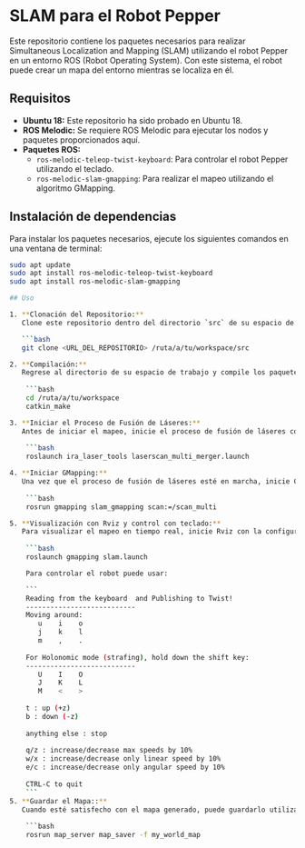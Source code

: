 # SLAM para el Robot Pepper

Este repositorio contiene los paquetes necesarios para realizar Simultaneous Localization and Mapping (SLAM) utilizando el robot Pepper en un entorno ROS (Robot Operating System). Con este sistema, el robot puede crear un mapa del entorno mientras se localiza en él.

## Requisitos

- **Ubuntu 18:** Este repositorio ha sido probado en Ubuntu 18.
- **ROS Melodic:** Se requiere ROS Melodic para ejecutar los nodos y paquetes proporcionados aquí.
- **Paquetes ROS:**
  - `ros-melodic-teleop-twist-keyboard`: Para controlar el robot Pepper utilizando el teclado.
  - `ros-melodic-slam-gmapping`: Para realizar el mapeo utilizando el algoritmo GMapping.

## Instalación de dependencias

Para instalar los paquetes necesarios, ejecute los siguientes comandos en una ventana de terminal:

```bash
sudo apt update
sudo apt install ros-melodic-teleop-twist-keyboard
sudo apt install ros-melodic-slam-gmapping

## Uso

1. **Clonación del Repositorio:**
   Clone este repositorio dentro del directorio `src` de su espacio de trabajo de ROS:

   ```bash
   git clone <URL_DEL_REPOSITORIO> /ruta/a/tu/workspace/src

2. **Compilación:**
   Regrese al directorio de su espacio de trabajo y compile los paquetes utilizando catkin_make:
  
    ```bash
    cd /ruta/a/tu/workspace
    catkin_make

3. **Iniciar el Proceso de Fusión de Láseres:**
   Antes de iniciar el mapeo, inicie el proceso de fusión de láseres con el siguiente comando:
  
    ```bash
    roslaunch ira_laser_tools laserscan_multi_merger.launch

4. **Iniciar GMapping:**
   Una vez que el proceso de fusión de láseres esté en marcha, inicie GMapping con el siguiente comando:
  
    ```bash
    rosrun gmapping slam_gmapping scan:=/scan_multi

5. **Visualización con Rviz y control con teclado:**
   Para visualizar el mapeo en tiempo real, inicie Rviz con la configuración adecuada:
  
    ```bash
    roslaunch gmapping slam.launch

    Para controlar el robot puede usar:

    ```
    Reading from the keyboard  and Publishing to Twist!
    ---------------------------
    Moving around:
       u    i    o
       j    k    l
       m    ,    .
    
    For Holonomic mode (strafing), hold down the shift key:
    ---------------------------
       U    I    O
       J    K    L
       M    <    >
    
    t : up (+z)
    b : down (-z)
    
    anything else : stop
    
    q/z : increase/decrease max speeds by 10%
    w/x : increase/decrease only linear speed by 10%
    e/c : increase/decrease only angular speed by 10%
    
    CTRL-C to quit
    ```
5. **Guardar el Mapa::**
   Cuando esté satisfecho con el mapa generado, puede guardarlo utilizando el siguiente comando:
  
    ```bash
    rosrun map_server map_saver -f my_world_map

